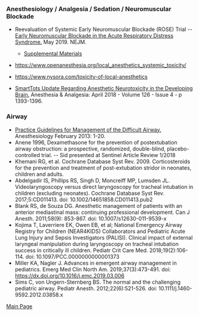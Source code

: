 ### Anesthesiology / Analgesia / Sedation / Neuromuscular Blockade
- Reevaluation of Systemic Early Neuromuscular Blockade (ROSE) Trial -- <a href = "ROSE_EarlyNMB_ARDS_NEJMoa1901686.pdf"> Early Neuromuscular Blockade in the Acute Respiratory Distress Syndrome.</a> May 2019. NEJM.
    - <a href="ROSE2019%20-%20Supplement.pdf">Supplemental Materials </a>

- https://www.openanesthesia.org/local_anesthetics_systemic_toxicity/
- https://www.nysora.com/toxicity-of-local-anesthetics
- <a href = "https://journals.lww.com/anesthesia-analgesia/fulltext/2018/04000/smarttots_update_regarding_anesthetic.45.aspx">SmartTots Update Regarding Anesthetic Neurotoxicity in the Developing Brain.</a> Anesthesia & Analgesia: April 2018 - Volume 126 - Issue 4 - p 1393-1396.



### Airway
- <a href="https://anesthesiology.pubs.asahq.org/article.aspx?articleid=1918684">Practice Guidelines for Management of the Difficult Airway.</a> Anesthesiology February 2013: 1-20.
- Anene 1996, Dexamethasone for the prevention of postextubation airway obstruction: a prospective, randomized, double-blind, placebo-controlled trial. -- Sid presented at Sentinel Article Review 1/2018
- Khemani RG, et al. Cochrane Database Syst Rev. 2009. Corticosteroids for the prevention and treatment of post-extubation stridor in neonates, children and adults.
- Abdelgadir IS, Phillips RS, Singh D, Moncreiff MP, Lumsden JL. Videolaryngoscopy versus direct laryngoscopy for tracheal intubation in children (excluding neonates). Cochrane Database Syst Rev. 2017;5:CD011413. doi: 10.1002/14651858.CD011413.pub2
- Blank RS, de Souza DG. Anesthetic management of patients with an anterior mediastinal mass: continuing professional development. Can J Anesth. 2011;58(9): 853-867. doi: 10.1007/s12630-011-9539-x
- Kojima T, Laverriere EK, Owen EB, et al; National Emergency Airway Registry for Children (NEAR4KIDS) Collaborators and Pediatric Acute Lung Injury and Sepsis Investigators (PALISI). Clinical impact of external laryngeal manipulation during laryngoscopy on tracheal intubation success in critically ill children. Pediatr Crit Care Med. 2018;19(2):106-114. doi: 10.1097/PCC.0000000000001373
- Miller KA, Nagler J. Advances in emergent airway management in pediatrics. Emerg Med Clin North Am. 2019;37(3):473-491. doi: https://dx.doi.org/10.1016/j.emc.2019.03.006
- Sims C, von Ungern-Sternberg BS. The normal and the challenging pediatric airway. Pediatr Anesth. 2012;22(6):521-526. doi: 10.1111/j.1460-9592.2012.03858.x


<a href = "https://tracielin.github.io/PICU_Resources/index"> Main Page </a>
